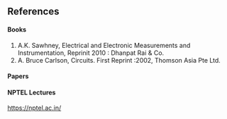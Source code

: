 ## References
#### Books
1) A.K. Sawhney, Electrical and Electronic Measurements and Instrumentation, Reprinit 2010 : Dhanpat Rai & Co.
2) A. Bruce Carlson, Circuits. First Reprint :2002, Thomson Asia Pte Ltd.

#### Papers

#### NPTEL Lectures
https://nptel.ac.in/

